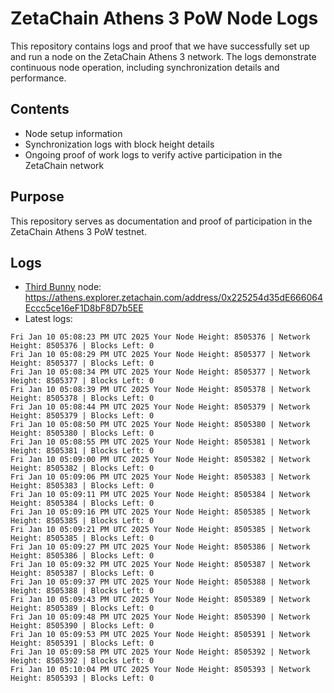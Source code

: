 # ZetaChain Athens 3 PoW Node Logs
This repository contains logs and proof that we have successfully set up and run a node on the ZetaChain Athens 3 network. The logs demonstrate continuous node operation, including synchronization details and performance.

## Contents
- Node setup information
- Synchronization logs with block height details
- Ongoing proof of work logs to verify active participation in the ZetaChain network

## Purpose
This repository serves as documentation and proof of participation in the ZetaChain Athens 3 PoW testnet.

## Logs

- [Third Bunny](https://thirdbunny.xyz/) node: https://athens.explorer.zetachain.com/address/0x225254d35dE666064Eccc5ce16eF1D8bF8D7b5EE
- Latest logs:
```
Fri Jan 10 05:08:23 PM UTC 2025 Your Node Height: 8505376 | Network Height: 8505376 | Blocks Left: 0
Fri Jan 10 05:08:29 PM UTC 2025 Your Node Height: 8505377 | Network Height: 8505377 | Blocks Left: 0
Fri Jan 10 05:08:34 PM UTC 2025 Your Node Height: 8505377 | Network Height: 8505377 | Blocks Left: 0
Fri Jan 10 05:08:39 PM UTC 2025 Your Node Height: 8505378 | Network Height: 8505378 | Blocks Left: 0
Fri Jan 10 05:08:44 PM UTC 2025 Your Node Height: 8505379 | Network Height: 8505379 | Blocks Left: 0
Fri Jan 10 05:08:50 PM UTC 2025 Your Node Height: 8505380 | Network Height: 8505380 | Blocks Left: 0
Fri Jan 10 05:08:55 PM UTC 2025 Your Node Height: 8505381 | Network Height: 8505381 | Blocks Left: 0
Fri Jan 10 05:09:00 PM UTC 2025 Your Node Height: 8505382 | Network Height: 8505382 | Blocks Left: 0
Fri Jan 10 05:09:06 PM UTC 2025 Your Node Height: 8505383 | Network Height: 8505383 | Blocks Left: 0
Fri Jan 10 05:09:11 PM UTC 2025 Your Node Height: 8505384 | Network Height: 8505384 | Blocks Left: 0
Fri Jan 10 05:09:16 PM UTC 2025 Your Node Height: 8505385 | Network Height: 8505385 | Blocks Left: 0
Fri Jan 10 05:09:21 PM UTC 2025 Your Node Height: 8505385 | Network Height: 8505385 | Blocks Left: 0
Fri Jan 10 05:09:27 PM UTC 2025 Your Node Height: 8505386 | Network Height: 8505386 | Blocks Left: 0
Fri Jan 10 05:09:32 PM UTC 2025 Your Node Height: 8505387 | Network Height: 8505387 | Blocks Left: 0
Fri Jan 10 05:09:37 PM UTC 2025 Your Node Height: 8505388 | Network Height: 8505388 | Blocks Left: 0
Fri Jan 10 05:09:43 PM UTC 2025 Your Node Height: 8505389 | Network Height: 8505389 | Blocks Left: 0
Fri Jan 10 05:09:48 PM UTC 2025 Your Node Height: 8505390 | Network Height: 8505390 | Blocks Left: 0
Fri Jan 10 05:09:53 PM UTC 2025 Your Node Height: 8505391 | Network Height: 8505391 | Blocks Left: 0
Fri Jan 10 05:09:58 PM UTC 2025 Your Node Height: 8505392 | Network Height: 8505392 | Blocks Left: 0
Fri Jan 10 05:10:04 PM UTC 2025 Your Node Height: 8505393 | Network Height: 8505393 | Blocks Left: 0
```
